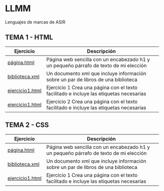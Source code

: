 # LLMM
Lenguajes de marcas de ASIR
## TEMA 1 - HTML

| Ejercicio | Descripción |
| --------- | ----------- |
| [página.html](/tema1/pagina.html) | Página web sencilla con un encabezado h1 y un pequeño párrafo de texto de mi elección |
| [biblioteca.xml](/tema1/biblioteca.xml) | Un documento xml que incluye información sobre un par de libros de una biblioteca |
| [ejercicio1.html](/tema1/ejercicio1.html) | Ejercicio 1 Crea una página con el texto facilitado e incluye las etiquetas necesarias |
| [ejercicio1.html](/tema1/pagina.html) | Ejercicio 2 Crea una página con el texto facilitado e incluye las etiquetas necesarias |

## TEMA 2 - CSS

Ejercicio | Descripción
----------|------------
[página.html](/tema1/pagina.html) | Página web sencilla con un encabezado h1 y un pequeño párrafo de texto de mi elección
[biblioteca.xml](/tema1/biblioteca.xml) | Un documento xml que incluye información sobre un par de libros de una biblioteca
[ejercicio1.html](/tema1/ejercicio1.html) | Ejercicio 1 Crea una página con el texto facilitado e incluye las etiquetas necesarias


